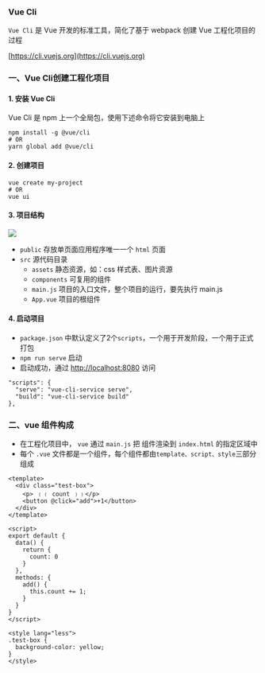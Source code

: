 ### Vue Cli
`Vue Cli` 是 Vue 开发的标准工具，简化了基于 webpack 创建 Vue 工程化项目的过程

[https://cli.vuejs.org](https://cli.vuejs.org)

### 一、Vue Cli创建工程化项目
#### 1. 安装 Vue Cli
Vue Cli 是 npm 上一个全局包，使用下述命令将它安装到电脑上

```
npm install -g @vue/cli
# OR
yarn global add @vue/cli
```
 
#### 2. 创建项目
```
vue create my-project
# OR
vue ui
```


#### 3. 项目结构
![](https://fgq233.github.io/imgs/vue/vue1.png)

* `public` 存放单页面应用程序唯一一个 `html` 页面
* `src` 源代码目录
  * `assets` 静态资源，如：css 样式表、图片资源
  * `components` 可复用的组件
  * `main.js` 项目的入口文件，整个项目的运行，要先执行 main.js
  * `App.vue` 项目的根组件


#### 4. 启动项目
* `package.json` 中默认定义了2个`scripts`，一个用于开发阶段，一个用于正式打包
* `npm run serve` 启动
* 启动成功，通过 [http://localhost:8080](http://localhost:8080) 访问

```
"scripts": {
  "serve": "vue-cli-service serve",
  "build": "vue-cli-service build"
},
```


### 二、vue 组件构成
* 在工程化项目中， `vue` 通过 `main.js` 把 组件渲染到 `index.html` 的指定区域中
* 每个 `.vue` 文件都是一个组件，每个组件都由`template、script、style`三部分组成

```
<template>
  <div class="test-box">
    <p> ﹛﹛ count ﹜﹜</p>
    <button @click="add">+1</button>
  </div>
</template>

<script>
export default {
  data() {
    return {
      count: 0
    }
  },
  methods: {
    add() {
      this.count += 1;
    }
  }
}
</script>

<style lang="less">
.test-box {
  background-color: yellow;
}
</style>
```
